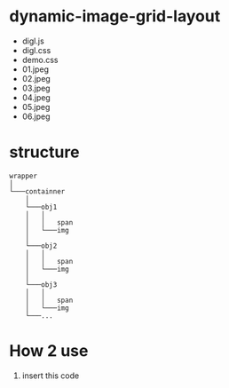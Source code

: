 # dynamic-image-grid-layout 

* digl.js
* digl.css
* demo.css
* 01.jpeg
* 02.jpeg
* 03.jpeg
* 04.jpeg
* 05.jpeg
* 06.jpeg

# structure

```
wrapper    
│
└───containner
    │  
    └───obj1
    │   │   
    │   │   span
    │   └───img
    │  
    └───obj2
    │   │   
    │   │   span
    │   └───img
    │  
    └───obj3
    │   │   
    │   │   span
    │   └───img
    └───... 
```

# How 2 use

1. insert this code **<script> tag** in **head tag**

```html
<head>

  ...

  <script src="https://raw.githubusercontent.com/zaeval/dynamic-image-grid-layout/master/static/js/digl.js"></script>
  
  ...

</head>
```

2. insert like this code bottom of **body tag** 

```html
<script>
        var args = {
            containSize: "444px",
            objSize: "200px",
            containObjId: "digl",
            wrapperObjId: "digl_wrapper",
            gap: "5px",
        };
        var digl = new Digl(args);
        digl.pushObjs(['static/img/01.jpg', 'static/img/02.jpg', 'static/img/03.jpg', 'static/img/04.jpg', 'static/img/05.jpg', 'static/img/06.jpg']);
</script>
```

## explain of args
```
**containSize : wrapper&containner object size (width, height is same)**
**objSize : object size (height is depedency of width. this argument is width)**
```
>default value : '433px' & '200px'
```
containObjId : containner object id
wrapperObjId : wrapper object id
```
>default value : 'digl' & 'digl_wrapper'
```
gap : column & row gap
```
>default value : (contain_width - scroll_width - column * object_width) / gap_num 
